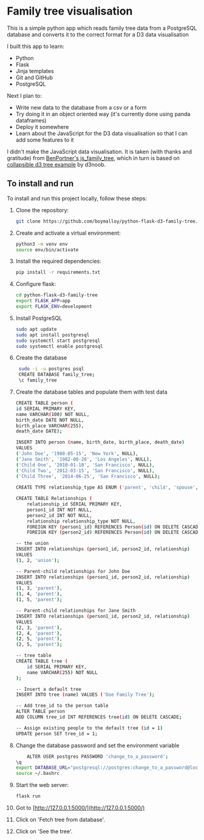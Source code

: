 # Family tree visualisation

This is a simple python app which reads family tree data from a PostgreSQL database and converts it to the correct format for a D3 data visualisation 

I built this app to learn:
* Python
* Flask
* Jinja templates
* Git and GitHub
* PostgreSQL

Next I plan to:
* Write new data to the database from a csv or a form
* Try doing it in an object oriented way (it's currently done using panda dataframes)
* Deploy it somewhere
* Learn about the JavaScript for the D3 data visualisation so that I can add some features to it 

I didn't make the JavaScript data visualisation. It is taken (with thanks and gratitude) from [BenPortner's js_family_tree](https://github.com/BenPortner/js_family_tree), which in turn is based on [collapsible d3 tree example](https://gist.github.com/d3noob/43a860bc0024792f8803bba8ca0d5ecd) by d3noob.

## To install and run
To install and run this project locally, follow these steps:
    
1. Clone the repository:
    ```bash
    git clone https://github.com/boymalloy/python-flask-d3-family-tree.git
    ```

2. Create and activate a virtual environment:
    ```bash
    python3 -m venv env
    source env/bin/activate
    ```

3. Install the required dependencies:
    ```bash
    pip install -r requirements.txt
    ```

4. Configure flask:
    ```bash
    cd python-flask-d3-family-tree
    export FLASK_APP=app
    export FLASK_ENV=development
    ```

5. Install PostgreSQL
    ```bash
    sudo apt update
    sudo apt install postgresql
    sudo systemctl start postgresql
    sudo systemctl enable postgresql 
    ```

6. Create the database
   ```bash
    sudo -i -u postgres psql
    CREATE DATABASE family_tree;
    \c family_tree
    ```

7. Create the database tables and populate them with test data
    ```bash
    CREATE TABLE person (
    id SERIAL PRIMARY KEY, 
    name VARCHAR(100) NOT NULL, 
    birth_date DATE NOT NULL, 
    birth_place VARCHAR(255),
    death_date DATE);

    INSERT INTO person (name, birth_date, birth_place, death_date)
    VALUES 
    ('John Doe', '1980-05-15', 'New York', NULL),
    ('Jane Smith', '1982-08-20', 'Los Angeles', NULL),
    ('Child One', '2010-01-10', 'San Francisco', NULL), 
    ('Child Two', '2012-03-15', 'San Francisco', NULL), 
    ('Child Three', '2014-06-25', 'San Francisco', NULL);
        
    CREATE TYPE relationship_type AS ENUM ('parent', 'child', 'spouse', 'union');

    CREATE TABLE Relationships (
        relationship_id SERIAL PRIMARY KEY,
        person1_id INT NOT NULL, 
        person2_id INT NOT NULL,
        relationship relationship_type NOT NULL,
        FOREIGN KEY (person1_id) REFERENCES Person(id) ON DELETE CASCADE,
        FOREIGN KEY (person2_id) REFERENCES Person(id) ON DELETE CASCADE);

    -- the union
    INSERT INTO relationships (person1_id, person2_id, relationship)
    VALUES 
    (1, 2, 'union');

    -- Parent-child relationships for John Doe
    INSERT INTO relationships (person1_id, person2_id, relationship)
    VALUES 
    (1, 3, 'parent'),
    (1, 4, 'parent'),
    (1, 5, 'parent');

    -- Parent-child relationships for Jane Smith
    INSERT INTO relationships (person1_id, person2_id, relationship)
    VALUES 
    (2, 3, 'parent'),
    (2, 4, 'parent'),
    (2, 5, 'parent'),
    (2, 5, 'parent');

    -- tree table
    CREATE TABLE tree (
        id SERIAL PRIMARY KEY,
        name VARCHAR(255) NOT NULL
    );

    -- Insert a default tree 
    INSERT INTO tree (name) VALUES ('Doe Family Tree');

    -- Add tree_id to the person table
    ALTER TABLE person
    ADD COLUMN tree_id INT REFERENCES tree(id) ON DELETE CASCADE;

    -- Assign existing people to the default tree (id = 1)
    UPDATE person SET tree_id = 1;

    ```

8. Change the database password and set the environment variable
    ```bash
        ALTER USER postgres PASSWORD 'change_to_a_password';
    \q
    export DATABASE_URL="postgresql://postgres:change_to_a_password@localhost:5432/family_tree"
    source ~/.bashrc
    ```

9. Start the web server:
    ```bash
    flask run
    ```

10. Got to [http://127.0.0.1:5000/](http://127.0.0.1:5000/)

11. Click on 'Fetch tree from database'.

12. Click on 'See the tree'.
